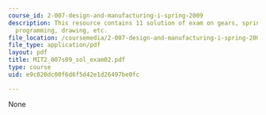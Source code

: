 ```yaml
---
course_id: 2-007-design-and-manufacturing-i-spring-2009
description: This resource contains 11 solution of exam on gears, springs, sensors,
  programming, drawing, etc.
file_location: /coursemedia/2-007-design-and-manufacturing-i-spring-2009/e9c020dc00f6d6f5d42e1d26497be0fc_MIT2_007s09_sol_exam02.pdf
file_type: application/pdf
layout: pdf
title: MIT2_007s09_sol_exam02.pdf
type: course
uid: e9c020dc00f6d6f5d42e1d26497be0fc

---
```

None